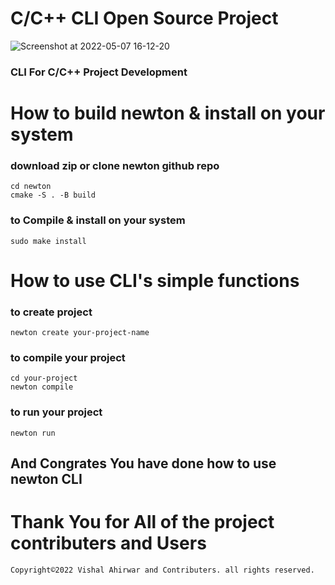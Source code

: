 # C/C++ CLI Open Source Project
![Screenshot at 2022-05-07 16-12-20](https://user-images.githubusercontent.com/73791462/167251038-6438c33b-3566-4909-a46e-b6554e5e5656.png)
### CLI For C/C++ Project Development
# How to build newton & install on your system
### download zip or clone newton github repo
```
cd newton
cmake -S . -B build
```
### to Compile & install on your system
```
sudo make install
```
# How to use CLI's simple functions
### to create project
```
newton create your-project-name
```
### to compile your project
```
cd your-project
newton compile
```
### to run your project
```
newton run
```
## And Congrates You have done how to use newton CLI
# Thank You for All of the project contributers and Users
```
Copyright©2022 Vishal Ahirwar and Contributers. all rights reserved.
```
